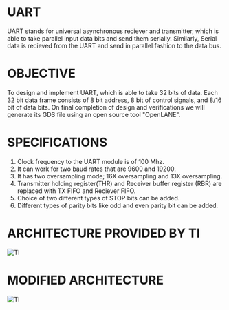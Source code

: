 # UART
UART stands for universal asynchronous reciever and transmitter, which is able to take parallel input data bits and send them serially. Similarly, Serial data is recieved from the UART and send in parallel fashion to the data bus.

# OBJECTIVE
To design and implement UART, which is able to take 32 bits of data. Each 32 bit data frame consists of 8 bit address, 8 bit of control signals, and 8/16 bit of data bits. On final completion of design and verifications we will generate its GDS file using an open source tool "OpenLANE".

# SPECIFICATIONS
1.  Clock frequency to the UART module is of 100 Mhz.
2.  It can work for two baud rates that are 9600 and 19200.
3.  It has two oversampling mode; 16X oversampling and 13X oversampling.
4.  Transmitter holding register(THR) and Receiver buffer register (RBR) are replaced with TX FIFO and Reciever FIFO.
5.  Choice of two different types of STOP bits can be added. 
6.  Different types of parity bits like odd and even parity bit can be added.

# ARCHITECTURE PROVIDED BY TI
![TI](https://user-images.githubusercontent.com/31381446/103456531-2aa85f80-4d1d-11eb-8bd6-aa35630a284e.png)

# MODIFIED ARCHITECTURE
![TI](https://user-images.githubusercontent.com/31381446/103456627-faad8c00-4d1d-11eb-9826-16ade301ac04.png)
